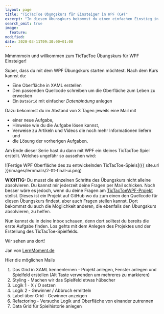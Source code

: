 ```yaml
---
layout: page
title: "TicTacToe Übungskurs für Einsteiger in WPF (C#)"
excerpt: "In diesem Übunsgkurs bekommst du einen einfachen Einstieg in WPF. Alle 3 Tage erhälst du eine Mail mit der nächsten Übung und der Lösung zur vorherigen Übung."
search_omit: true
image:
  feature: 
modified:
date: 2020-03-11T09:30:00+01:00
---
```


Mmmmmoin und willkommen zum TicTacToe Übungskurs für WPF Einsteiger!

Super, dass du mit dem WPF Übungskurs starten möchtest. Nach dem Kurs kannst du:
- Eine Oberfläche in XAML erstellen
- Den passenden Quellcode schreiben um die Oberfläche zum Leben zu erwecken
- Ein `DataGrid` mit einfacher *Datenbindung* anlegen

Dazu bekommst du im Abstand von 3 Tagen jeweils eine Mail mit
- einer neue Aufgabe, 
- Hinweise wie du die Aufgabe lösen kannst,
- Verweise zu Artikeln und Videos die noch mehr Informationen liefern und 
- die Lösung der vorherigen Aufgaben. 

Am Ende dieser Serie hast du dann mit WPF ein kleines TicTacToe Spiel erstellt. Welches ungefähr so aussehen wird:

![Fertige WPF Oberfläche des zu entwickelnden TicTacToe-Spiels]({{ site.url }}/images/lernmails/2-ttt-final-ui.png)

**WICHTIG:** Du musst die einzelnen Schritte des Übungskurs nicht alleine absolvieren. Du kannst mir jederzeit deine Fragen per Mail schicken. Noch besser wäre es jedoch, wenn du deine Fragen am [TicTacToeWPF-Projekt](https://github.com/LernMoment/tictactoe-wpf) stellst. Dieses ist ein Projekt auf GitHub wo du zum einen den Quellcode für diesen Übungskurs findest, aber auch Fragen stellen kannst. Dort bekommst du auch die Möglichkeit anderen, die ebenfalls den Übungskurs absolvieren, zu helfen. 

Nun kannst du in deine Inbox schauen, denn dort solltest du bereits die erste Aufgabe finden. Los gehts mit dem Anlegen des Projektes und der Erstellung des TicTacToe-Spielfelds.

Wir sehen uns dort!

Jan von [LernMoment.de](https://www.lernmoment.de)

Hier die möglichen Mails
1. Das Grid in XAML kennenlernen - Projekt anlegen, Fenster anlegen und Spielfeld erstellen (Alt Taste verwenden um mehreres zu markieren)
2. Styling - Machen wir das Spielfeld etwas hübscher
3. Logik 1 - X / O setzen
4. Logik 2 - Gewinner / Abbruch ermitteln
5. Label über Grid - Gewinner anzeigen
6. Refactoring - Versuche Logik und Oberfläche von einander zutrennen
7. Data Grid für Spielhistorie anlegen
